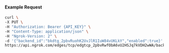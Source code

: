 <!-- Code generated for API Clients. DO NOT EDIT. -->

#### Example Request

```bash
curl \
-X PUT \
-H "Authorization: Bearer {API_KEY}" \
-H "Content-Type: application/json" \
-H "Ngrok-Version: 2" \
-d '{"backend_id":"bkdtg_2pbvRuohK2UvJlR1IuW84vUKLkY","enabled":true}' \
https://api.ngrok.com/edges/tcp/edgtcp_2pbvRwfObA6vU2HSJq7kVDH2wWA/backend
```
